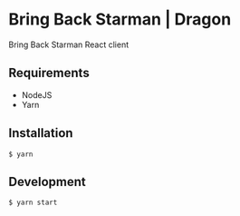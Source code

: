 # Bring Back Starman | Dragon
Bring Back Starman React client

## Requirements
- NodeJS
- Yarn

## Installation
```
$ yarn
```

## Development
```
$ yarn start
```
